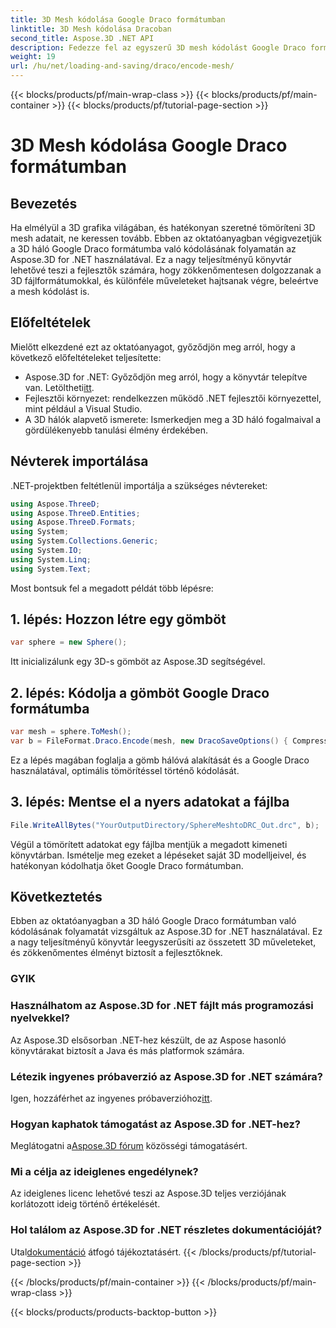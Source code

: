 ```yaml
---
title: 3D Mesh kódolása Google Draco formátumban
linktitle: 3D Mesh kódolása Dracoban
second_title: Aspose.3D .NET API
description: Fedezze fel az egyszerű 3D mesh kódolást Google Draco formátumban az Aspose.3D for .NET segítségével. Kövesse lépésenkénti útmutatónkat. Hatékony, erőteljes és fejlesztőbarát!
weight: 19
url: /hu/net/loading-and-saving/draco/encode-mesh/
---
```


{{< blocks/products/pf/main-wrap-class >}}
{{< blocks/products/pf/main-container >}}
{{< blocks/products/pf/tutorial-page-section >}}

# 3D Mesh kódolása Google Draco formátumban

## Bevezetés
Ha elmélyül a 3D grafika világában, és hatékonyan szeretné tömöríteni 3D mesh adatait, ne keressen tovább. Ebben az oktatóanyagban végigvezetjük a 3D háló Google Draco formátumba való kódolásának folyamatán az Aspose.3D for .NET használatával. Ez a nagy teljesítményű könyvtár lehetővé teszi a fejlesztők számára, hogy zökkenőmentesen dolgozzanak a 3D fájlformátumokkal, és különféle műveleteket hajtsanak végre, beleértve a mesh kódolást is.
## Előfeltételek
Mielőtt elkezdené ezt az oktatóanyagot, győződjön meg arról, hogy a következő előfeltételeket teljesítette:
-  Aspose.3D for .NET: Győződjön meg arról, hogy a könyvtár telepítve van. Letöltheti[itt](https://releases.aspose.com/3d/net/).
- Fejlesztői környezet: rendelkezzen működő .NET fejlesztői környezettel, mint például a Visual Studio.
- A 3D hálók alapvető ismerete: Ismerkedjen meg a 3D háló fogalmaival a gördülékenyebb tanulási élmény érdekében.
## Névterek importálása
.NET-projektben feltétlenül importálja a szükséges névtereket:
```csharp
using Aspose.ThreeD;
using Aspose.ThreeD.Entities;
using Aspose.ThreeD.Formats;
using System;
using System.Collections.Generic;
using System.IO;
using System.Linq;
using System.Text;
```
Most bontsuk fel a megadott példát több lépésre:
## 1. lépés: Hozzon létre egy gömböt
```csharp
var sphere = new Sphere();
```
Itt inicializálunk egy 3D-s gömböt az Aspose.3D segítségével.
## 2. lépés: Kódolja a gömböt Google Draco formátumba
```csharp
var mesh = sphere.ToMesh();
var b = FileFormat.Draco.Encode(mesh, new DracoSaveOptions() { CompressionLevel = DracoCompressionLevel.Optimal });
```
Ez a lépés magában foglalja a gömb hálóvá alakítását és a Google Draco használatával, optimális tömörítéssel történő kódolását.
## 3. lépés: Mentse el a nyers adatokat a fájlba
```csharp
File.WriteAllBytes("YourOutputDirectory/SphereMeshtoDRC_Out.drc", b);
```
Végül a tömörített adatokat egy fájlba mentjük a megadott kimeneti könyvtárban.
Ismételje meg ezeket a lépéseket saját 3D modelljeivel, és hatékonyan kódolhatja őket Google Draco formátumban.
## Következtetés
Ebben az oktatóanyagban a 3D háló Google Draco formátumban való kódolásának folyamatát vizsgáltuk az Aspose.3D for .NET használatával. Ez a nagy teljesítményű könyvtár leegyszerűsíti az összetett 3D műveleteket, és zökkenőmentes élményt biztosít a fejlesztőknek.

### GYIK
### Használhatom az Aspose.3D for .NET fájlt más programozási nyelvekkel?
Az Aspose.3D elsősorban .NET-hez készült, de az Aspose hasonló könyvtárakat biztosít a Java és más platformok számára.
### Létezik ingyenes próbaverzió az Aspose.3D for .NET számára?
 Igen, hozzáférhet az ingyenes próbaverzióhoz[itt](https://releases.aspose.com/).
### Hogyan kaphatok támogatást az Aspose.3D for .NET-hez?
 Meglátogatni a[Aspose.3D fórum](https://forum.aspose.com/c/3d/18) közösségi támogatásért.
### Mi a célja az ideiglenes engedélynek?
Az ideiglenes licenc lehetővé teszi az Aspose.3D teljes verziójának korlátozott ideig történő értékelését.
### Hol találom az Aspose.3D for .NET részletes dokumentációját?
 Utal[dokumentáció](https://reference.aspose.com/3d/net/) átfogó tájékoztatásért.
{{< /blocks/products/pf/tutorial-page-section >}}

{{< /blocks/products/pf/main-container >}}
{{< /blocks/products/pf/main-wrap-class >}}

{{< blocks/products/products-backtop-button >}}
